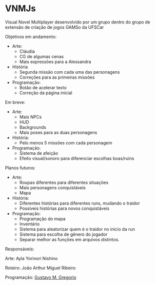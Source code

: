 # VNMJs

Visual Novel Multiplayer desenvolvido por um grupo dentro do grupo de extensão de criação de jogos GAMSo da UFSCar

Objetivos em andamento:

- Arte:
  - Cláudia
  - CG de algumas cenas
  - Mais expressões para a Alessandra
- História
  - Segunda missão com cada uma das personagens
  - Correções para as primeiras missões
- Programação:
  - Botão de acelerar texto
  - Correção da página inicial

Em breve:

- Arte:
  - Mais NPCs
  - HUD
  - Backgrounds
  - Mais poses para as duas personagens
- História:
  - Pelo menos 5 missões com cada personagem
- Programação:
  - Sistema de afeição
  - Efeito visual/sonoro para diferenciar escolhas boas/ruins

Planos futuros:

- Arte:
  - Roupas diferentes para diferentes situações
  - Mais personagens conquistáveis
  - Mapa
- História:
  - Diferentes histórias para diferentes runs, mudando o traidor
  - Possíveis histórias para novos conquistáveis
- Programação:
  - Programação do mapa
  - Inventário
  - Sistema para aleatorizar quem é o traidor no início da run
  - Sistema para escolha de gênero do jogador
  - Separar melhor as funções em arquivos distintos.

Responsáveis:

Arte: Ayla Yorinori Nishino

Roteiro: João Arthur Miguel Ribeiro

Programação: [Gustavo M. Gregorio](https://github.com/gustakowai)

